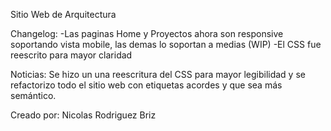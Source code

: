 Sitio Web de Arquitectura


Changelog:
-Las paginas Home y Proyectos ahora son responsive soportando vista mobile, las demas lo soportan a medias (WIP)
-El CSS fue reescrito para mayor claridad

Noticias:
  Se hizo un una reescritura del CSS para mayor legibilidad y se refactorizo todo el sitio web con etiquetas acordes
  y que sea más semántico.
  
Creado por: Nicolas Rodriguez Briz
